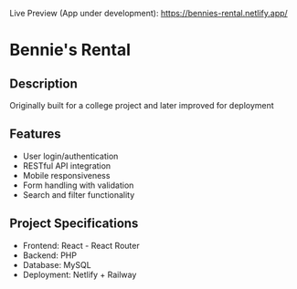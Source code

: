Live Preview (App under development):
https://bennies-rental.netlify.app/


# Bennie's Rental

## Description
Originally built for a college project and later improved for deployment 


## Features
- User login/authentication
- RESTful API integration
- Mobile responsiveness
- Form handling with validation
- Search and filter functionality

## Project Specifications
- Frontend: React - React Router
- Backend: PHP
- Database: MySQL
- Deployment: Netlify + Railway
